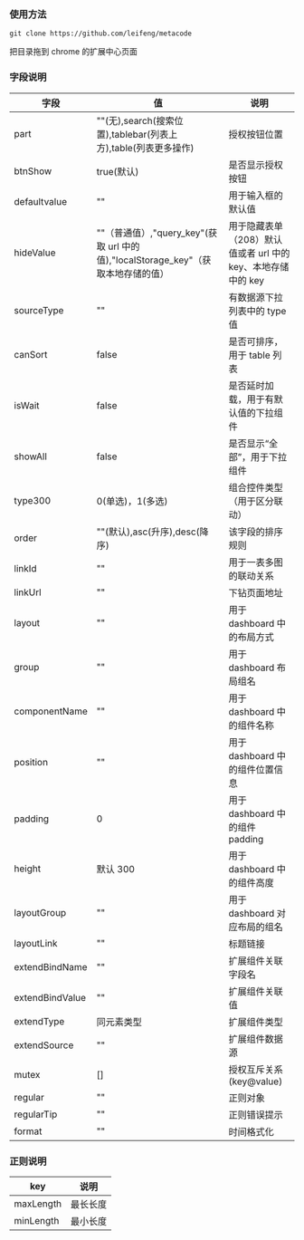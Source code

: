 ### 使用方法

```
git clone https://github.com/leifeng/metacode
```

把目录拖到 chrome 的扩展中心页面

### 字段说明

| 字段            | 值                                                                               | 说明                                                         |
| --------------- | -------------------------------------------------------------------------------- | ------------------------------------------------------------ |
| part            | ""(无),search(搜索位置),tablebar(列表上方),table(列表更多操作)                   | 授权按钮位置                                                 |
| btnShow         | true(默认)                                                                       | 是否显示授权按钮                                             |
| defaultvalue    | ""                                                                               | 用于输入框的默认值                                           |
| hideValue       | ""（普通值）,"query_key"(获取 url 中的值),"localStorage_key"（获取本地存储的值） | 用于隐藏表单（208）默认值或者 url 中的 key、本地存储中的 key |
| sourceType      | ""                                                                               | 有数据源下拉列表中的 type 值                                 |
| canSort         | false                                                                            | 是否可排序，用于 table 列表                                  |
| isWait          | false                                                                            | 是否延时加载，用于有默认值的下拉组件                         |
| showAll         | false                                                                            | 是否显示“全部”，用于下拉组件                                 |
| type300         | 0(单选)，1(多选)                                                                 | 组合控件类型（用于区分联动）                                 |
| order           | ""(默认),asc(升序),desc(降序)                                                    | 该字段的排序规则                                             |
| linkId          | ""                                                                               | 用于一表多图的联动关系                                       |
| linkUrl         | ""                                                                               | 下钻页面地址                                                 |
| layout          | ""                                                                               | 用于 dashboard 中的布局方式                                  |
| group           | ""                                                                               | 用于 dashboard 布局组名                                      |
| componentName   | ""                                                                               | 用于 dashboard 中的组件名称                                  |
| position        | ""                                                                               | 用于 dashboard 中的组件位置信息                              |
| padding         | 0                                                                                | 用于 dashboard 中的组件 padding                              |
| height          | 默认 300                                                                         | 用于 dashboard 中的组件高度                                  |
| layoutGroup     | ""                                                                               | 用于 dashboard 对应布局的组名                                |
| layoutLink      | ""                                                                               | 标题链接                                                     |
| extendBindName  | ""                                                                               | 扩展组件关联字段名                                           |
| extendBindValue | ""                                                                               | 扩展组件关联值                                               |
| extendType      | 同元素类型                                                                       | 扩展组件类型                                                 |
| extendSource    | ""                                                                               | 扩展组件数据源                                               |
| mutex           | []                                                                               | 授权互斥关系 (key@value)                                     |
| regular         | ""                                                                               | 正则对象                                                     |
| regularTip      | ""                                                                               | 正则错误提示                                                 |
| format          | ""                                                                               | 时间格式化                                                   |

### 正则说明

| key       | 说明     |
| --------- | -------- |
| maxLength | 最长长度 |
| minLength | 最小长度 |
